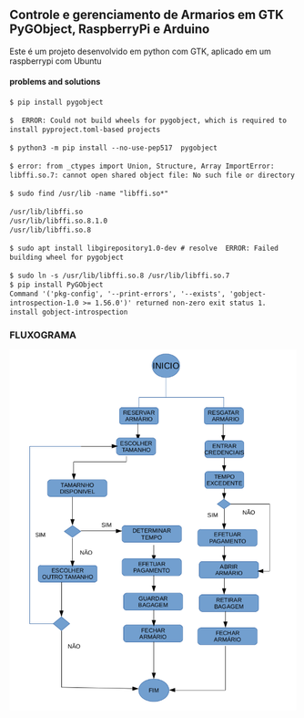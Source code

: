 ## Controle e gerenciamento de Armarios em GTK PyGObject, RaspberryPi e Arduino

Este é um projeto desenvolvido em python com GTK, aplicado em um raspberrypi com Ubuntu

#### problems and solutions
~~~
$ pip install pygobject 

$  ERROR: Could not build wheels for pygobject, which is required to install pyproject.toml-based projects

$ python3 -m pip install --no-use-pep517  pygobject

$ error: from _ctypes import Union, Structure, Array ImportError: libffi.so.7: cannot open shared object file: No such file or directory

$ sudo find /usr/lib -name "libffi.so*"

/usr/lib/libffi.so
/usr/lib/libffi.so.8.1.0
/usr/lib/libffi.so.8

$ sudo apt install libgirepository1.0-dev # resolve  ERROR: Failed building wheel for pygobject

$ sudo ln -s /usr/lib/libffi.so.8 /usr/lib/libffi.so.7
$ pip install PyGObject
Command '('pkg-config', '--print-errors', '--exists', 'gobject-introspection-1.0 >= 1.56.0')' returned non-zero exit status 1.
install gobject-introspection
~~~
### FLUXOGRAMA

![Alt text](/docs/image.png)

